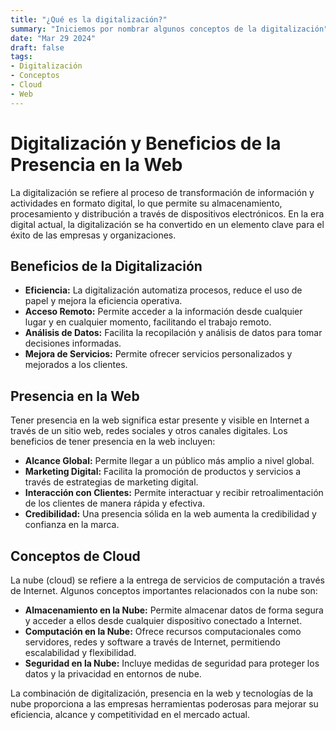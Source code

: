 ```yaml
---
title: "¿Qué es la digitalización?"
summary: "Iniciemos por nombrar algunos conceptos de la digitalización"
date: "Mar 29 2024"
draft: false
tags:
- Digitalización
- Conceptos
- Cloud
- Web
---
```


# Digitalización y Beneficios de la Presencia en la Web

La digitalización se refiere al proceso de transformación de información y actividades en formato digital, lo que permite su almacenamiento, procesamiento y distribución a través de dispositivos electrónicos. En la era digital actual, la digitalización se ha convertido en un elemento clave para el éxito de las empresas y organizaciones.

## Beneficios de la Digitalización

- **Eficiencia:** La digitalización automatiza procesos, reduce el uso de papel y mejora la eficiencia operativa.
- **Acceso Remoto:** Permite acceder a la información desde cualquier lugar y en cualquier momento, facilitando el trabajo remoto.
- **Análisis de Datos:** Facilita la recopilación y análisis de datos para tomar decisiones informadas.
- **Mejora de Servicios:** Permite ofrecer servicios personalizados y mejorados a los clientes.

## Presencia en la Web

Tener presencia en la web significa estar presente y visible en Internet a través de un sitio web, redes sociales y otros canales digitales. Los beneficios de tener presencia en la web incluyen:

- **Alcance Global:** Permite llegar a un público más amplio a nivel global.
- **Marketing Digital:** Facilita la promoción de productos y servicios a través de estrategias de marketing digital.
- **Interacción con Clientes:** Permite interactuar y recibir retroalimentación de los clientes de manera rápida y efectiva.
- **Credibilidad:** Una presencia sólida en la web aumenta la credibilidad y confianza en la marca.

## Conceptos de Cloud

La nube (cloud) se refiere a la entrega de servicios de computación a través de Internet. Algunos conceptos importantes relacionados con la nube son:

- **Almacenamiento en la Nube:** Permite almacenar datos de forma segura y acceder a ellos desde cualquier dispositivo conectado a Internet.
- **Computación en la Nube:** Ofrece recursos computacionales como servidores, redes y software a través de Internet, permitiendo escalabilidad y flexibilidad.
- **Seguridad en la Nube:** Incluye medidas de seguridad para proteger los datos y la privacidad en entornos de nube.

La combinación de digitalización, presencia en la web y tecnologías de la nube proporciona a las empresas herramientas poderosas para mejorar su eficiencia, alcance y competitividad en el mercado actual.
